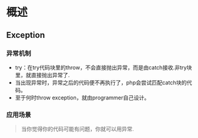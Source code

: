 # 概述

## Exception
### 异常机制
- try：在try代码块里的throw，不会直接抛出异常，而是由catch接收.非try块里，就直接抛出异常了.
- 当出现异常时，异常之后的代码便不再执行了，php会尝试匹配catch块的代码。
- 至于何时throw exception，就由programmer自己设计。

### 应用场景
> 当你觉得你的代码可能有问题，你就可以用异常.